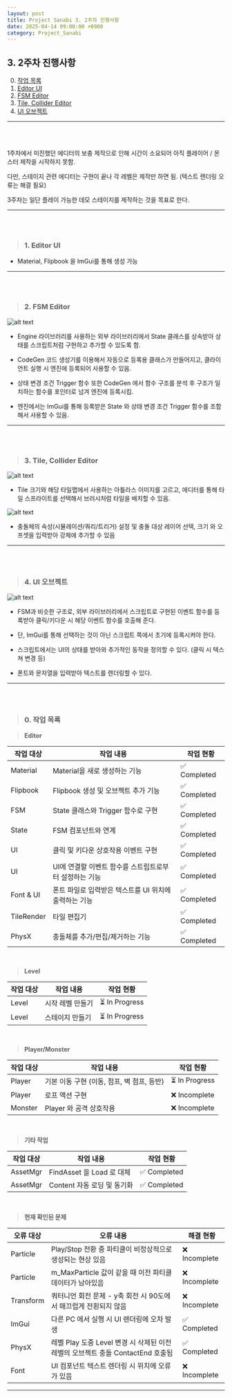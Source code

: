 ```yaml
---
layout: post
title: Project Sanabi 3. 2주차 진행사항
date: 2025-04-14 09:00:00 +0900
category: Project_Sanabi
---
```


## 3. 2주차 진행사항

0. [작업 목록](#0-작업-목록)
1. [Editor UI](#1-editor-ui)
2. [FSM Editor](#2-fsm-editor)
3. [Tile, Collider Editor](#3-tile-collider-editor)
4. [UI 오브젝트](#4-ui-오브젝트)


---

<br><br>

1주차에서 미진했던 에디터의 보충 제작으로 인해 시간이 소요되어 아직 플레이어 / 몬스터 제작을 시작하지 못함.

다만, 스테이지 관련 에디터는 구현이 끝나 각 레벨은 제작만 하면 됨. (텍스트 렌더링 오류는 해결 필요)

3주차는 일단 플레이 가능한 데모 스테이지를 제작하는 것을 목표로 한다.



---

<br><br>

>### 1. Editor UI

 - Material, Flipbook 을 ImGui를 통해 생성 가능


---

<br><br>

>### 2. FSM Editor

![alt text](\public\img\FSM_Editor.png)

 - Engine 라이브러리를 사용하는 외부 라이브러리에서 State 클래스를 상속받아 상태를 스크립트처럼 구현하고 추가할 수 있도록 함.

 - CodeGen 코드 생성기를 이용해서 자동으로 등록용 클래스가 만들어지고, 클라이언트 실행 시 엔진에 등록되어 사용할 수 있음.

 - 상태 변경 조건 Trigger 함수 또한 CodeGen 에서 함수 구조를 분석 후 구조가 일치하는 함수를 포인터로 넘겨 엔진에 등록시킴.

 - 엔진에서는 ImGui를 통해 등록받은 State 와 상태 변경 조건 Trigger 함수를 조합해서 사용할 수 있음.


---

<br><br>

>### 3. Tile, Collider Editor

![alt text](\public\img\Tile_Editor.png)

 - Tile 크기와 해당 타일맵에서 사용하는 아틀라스 이미지를 고르고, 에디터를 통해 타일 스프라이트를 선택해서 브러시처럼 타일을 배치할 수 있음.

![alt text](\public\img\Collider_Editor.png)

 - 충돌체의 속성(시뮬레이션/쿼리/트리거) 설정 및 충돌 대상 레이어 선택, 크기 와 오프셋을 입력받아 강체에 추가할 수 있음


---


<br><br>

>### 4. UI 오브젝트

![alt text](\public\img\UI_Object.png)

 - FSM과 비슷한 구조로, 외부 라이브러리에서 스크립트로 구현된 이벤트 함수를 등록받아 클릭/키다운 시 해당 이벤트 함수를 호출해 준다.

 - 단, ImGui를 통해 선택하는 것이 아닌 스크립트 쪽에서 초기에 등록시켜야 한다.

 - 스크립트에서는 UI의 상태를 받아와 추가적인 동작을 정의할 수 있다. (클릭 시 텍스쳐 변경 등)

 - 폰트와 문자열을 입력받아 텍스트를 렌더링할 수 있다.

---

<br><br>

>### 0. 작업 목록

> **Editor**

|작업 대상|작업 내용|작업 현황|
|---|---|---|
|Material|Material을 새로 생성하는 기능|✅ Completed|
|Flipbook|Flipbook 생성 및 오브젝트 추가 기능|✅ Completed|
|FSM|State 클래스와 Trigger 함수로 구현|✅ Completed|
|State|FSM 컴포넌트와 연계|✅ Completed|
|UI|클릭 및 키다운 상호작용 이벤트 구현|✅ Completed|
|UI|UI에 연결할 이벤트 함수를 스트립트로부터 설정하는 기능|✅ Completed|
|Font & UI|폰트 파일로 입력받은 텍스트를 UI 위치에 출력하는 기능|✅ Completed|
|TileRender|타일 편집기|✅ Completed|
|PhysX|충돌체를 추가/편집/제거하는 기능|✅ Completed|

<br>

> **Level**

|작업 대상|작업 내용|작업 현황|
|---|---|---|
|Level|시작 레벨 만들기|⏳ In Progress|
|Level|스테이지 만들기|⏳ In Progress|

<br>

> **Player/Monster**

|작업 대상|작업 내용|작업 현황|
|---|---|---|
|Player|기본 이동 구현 (이동, 점프, 벽 점프, 등반)|⏳ In Progress|
|Player|로프 액션 구현|❌ Incomplete|
|Monster|Player 와 공격 상호작용|❌ Incomplete|

<br>

> **기타 작업**

|작업 대상|작업 내용|작업 현황|
|---|---|---|
|AssetMgr|FindAsset 을 Load 로 대체|✅ Completed|
|AssetMgr|Content 자동 로딩 및 동기화|✅ Completed|



<br>

> **현재 확인된 문제**

|오류 대상|오류 내용|해결 현황|
|---|---|---|
|Particle|Play/Stop 전환 중 파티클이 비정상적으로 생성되는 현상 있음|❌ Incomplete|
|Particle|m_MaxParticle 값이 같을 때 이전 파티클 데이터가 남아있음|❌ Incomplete|
|Transform|쿼터니언 회전 문제 - y축 회전 시 90도에서 매끄럽게 전횐되지 않음|❌ Incomplete|
|ImGui|다른 PC 에서 실행 시 UI 렌더링에 오차 발생|✅ Completed|
|PhysX|레벨 Play 도중 Level 변경 시 삭제된 이전 레벨의 오브젝트 충돌 ContactEnd 호출됨|✅ Completed|
|Font|UI 컴포넌트 텍스트 렌더링 시 위치에 오류가 있음|❌ Incomplete|


---